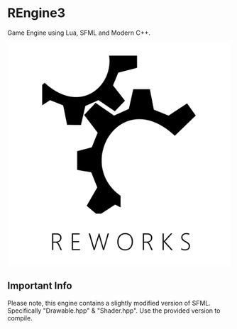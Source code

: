 # REngine3
Game Engine using Lua, SFML and Modern C++.

![REngine3](logo.png?raw=true "REngine3")

## Important Info
Please note, this engine contains a slightly modified version of SFML. Specifically "Drawable.hpp" & "Shader.hpp". Use the provided version to compile.